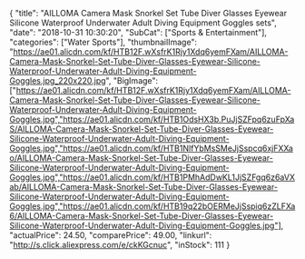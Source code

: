 {
	"title": "AILLOMA Camera Mask Snorkel Set Tube Diver Glasses Eyewear Silicone Waterproof Underwater Adult Diving Equipment Goggles sets",
	"date": "2018-10-31 10:30:20",
	"SubCat": ["Sports & Entertainment"],
	"categories": ["Water Sports"],
	"thumbnailImage": "https://ae01.alicdn.com/kf/HTB12F.wXsfrK1Rjy1Xdq6yemFXam/AILLOMA-Camera-Mask-Snorkel-Set-Tube-Diver-Glasses-Eyewear-Silicone-Waterproof-Underwater-Adult-Diving-Equipment-Goggles.jpg_220x220.jpg",
	"BigImage": ["https://ae01.alicdn.com/kf/HTB12F.wXsfrK1Rjy1Xdq6yemFXam/AILLOMA-Camera-Mask-Snorkel-Set-Tube-Diver-Glasses-Eyewear-Silicone-Waterproof-Underwater-Adult-Diving-Equipment-Goggles.jpg","https://ae01.alicdn.com/kf/HTB1OdsHX3b.PuJjSZFpq6zuFpXaS/AILLOMA-Camera-Mask-Snorkel-Set-Tube-Diver-Glasses-Eyewear-Silicone-Waterproof-Underwater-Adult-Diving-Equipment-Goggles.jpg","https://ae01.alicdn.com/kf/HTB1NlfYbMsSMeJjSspcq6xjFXXao/AILLOMA-Camera-Mask-Snorkel-Set-Tube-Diver-Glasses-Eyewear-Silicone-Waterproof-Underwater-Adult-Diving-Equipment-Goggles.jpg","https://ae01.alicdn.com/kf/HTB1PMhAdDwKL1JjSZFgq6z6aVXab/AILLOMA-Camera-Mask-Snorkel-Set-Tube-Diver-Glasses-Eyewear-Silicone-Waterproof-Underwater-Adult-Diving-Equipment-Goggles.jpg","https://ae01.alicdn.com/kf/HTB19q22bOERMeJjSspiq6zZLFXa6/AILLOMA-Camera-Mask-Snorkel-Set-Tube-Diver-Glasses-Eyewear-Silicone-Waterproof-Underwater-Adult-Diving-Equipment-Goggles.jpg"],
	"actualPrice": 24.50,
	"comparePrice": 49.00,
	"linkurl": "http://s.click.aliexpress.com/e/ckKGcnuc",
	"inStock": 111
}
